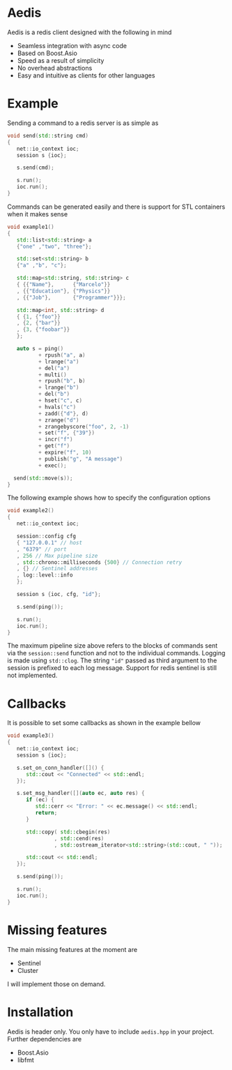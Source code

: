 # Aedis

Aedis is a redis client designed with the following in mind

* Seamless integration with async code
* Based on Boost.Asio
* Speed as a result of simplicity
* No overhead abstractions
* Easy and intuitive as clients for other languages

# Example

Sending a command to a redis server is as simple as

```cpp
void send(std::string cmd)
{
   net::io_context ioc;
   session s {ioc};

   s.send(cmd);

   s.run();
   ioc.run();
}
```

Commands can be generated easily and there is support for STL
containers when it makes sense

```cpp
void example1()
{
   std::list<std::string> a
   {"one" ,"two", "three"};

   std::set<std::string> b
   {"a" ,"b", "c"};

   std::map<std::string, std::string> c
   { {{"Name"},      {"Marcelo"}} 
   , {{"Education"}, {"Physics"}}
   , {{"Job"},       {"Programmer"}}};

   std::map<int, std::string> d
   { {1, {"foo"}} 
   , {2, {"bar"}}
   , {3, {"foobar"}}
   };

   auto s = ping()
          + rpush("a", a)
          + lrange("a")
          + del("a")
          + multi()
          + rpush("b", b)
          + lrange("b")
          + del("b")
          + hset("c", c)
          + hvals("c")
          + zadd({"d"}, d)
          + zrange("d")
          + zrangebyscore("foo", 2, -1)
          + set("f", {"39"})
          + incr("f")
          + get("f")
          + expire("f", 10)
          + publish("g", "A message")
          + exec();

  send(std::move(s));
}
```

The following example shows how to specify the configuration options

```cpp
void example2()
{
   net::io_context ioc;

   session::config cfg
   { "127.0.0.1" // host
   , "6379" // port
   , 256 // Max pipeline size
   , std::chrono::milliseconds {500} // Connection retry
   , {} // Sentinel addresses
   , log::level::info
   };

   session s {ioc, cfg, "id"};

   s.send(ping());

   s.run();
   ioc.run();
}
```
The maximum pipeline size above refers to the blocks of commands sent
via the `session::send` function and not to the individual commands.
Logging is made using `std::clog`. The string `"id"` passed as third
argument to the session is prefixed to each log message.
Support for redis sentinel is still not implemented.

# Callbacks

It is possible to set some callbacks as shown in the example bellow

```cpp
void example3()
{
   net::io_context ioc;
   session s {ioc};

   s.set_on_conn_handler([]() {
      std::cout << "Connected" << std::endl;
   });

   s.set_msg_handler([](auto ec, auto res) {
      if (ec) {
         std::cerr << "Error: " << ec.message() << std::endl;
         return;
      }

      std::copy( std::cbegin(res)
               , std::cend(res)
               , std::ostream_iterator<std::string>(std::cout, " "));

      std::cout << std::endl;
   });

   s.send(ping());

   s.run();
   ioc.run();
}
```

# Missing features

The main missing features at the moment are

* Sentinel
* Cluster

I will implement those on demand.

# Installation

Aedis is header only. You only have to include `aedis.hpp` in your
project. Further dependencies are 

* Boost.Asio
* libfmt

